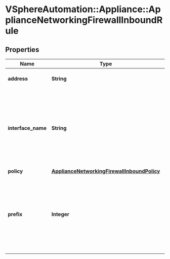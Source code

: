# VSphereAutomation::Appliance::ApplianceNetworkingFirewallInboundRule

## Properties
Name | Type | Description | Notes
------------ | ------------- | ------------- | -------------
**address** | **String** | IPv4 or IPv6 address. | 
**interface_name** | **String** | The interface to which this rule applies. An empty string indicates that the rule applies to all interfaces. | [optional] 
**policy** | [**ApplianceNetworkingFirewallInboundPolicy**](ApplianceNetworkingFirewallInboundPolicy.md) |  | 
**prefix** | **Integer** | CIDR prefix used to mask address. For example, an IPv4 prefix of 24 ignores the low-order 8 bits of address. | 


